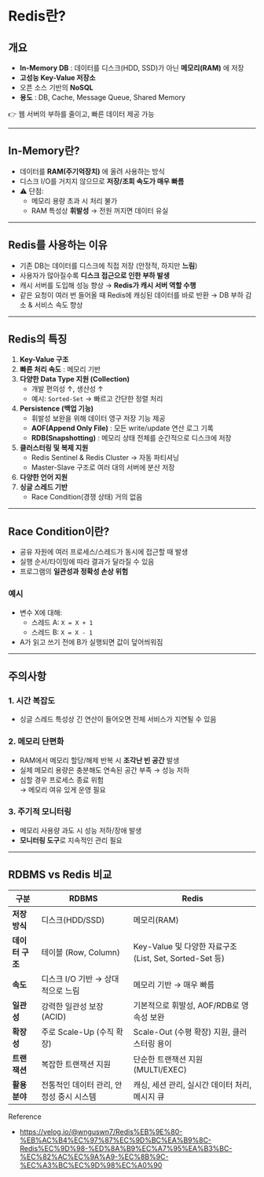 # Redis란?

## 개요
- **In-Memory DB** : 데이터를 디스크(HDD, SSD)가 아닌 **메모리(RAM)** 에 저장
- **고성능 Key-Value 저장소**
- 오픈 소스 기반의 **NoSQL**
- **용도** : DB, Cache, Message Queue, Shared Memory

👉 웹 서버의 부하를 줄이고, 빠른 데이터 제공 가능

---

## In-Memory란?
- 데이터를 **RAM(주기억장치)** 에 올려 사용하는 방식
- 디스크 I/O를 거치지 않으므로 **저장/조회 속도가 매우 빠름**
- ⚠ 단점:
    - 메모리 용량 초과 시 처리 불가
    - RAM 특성상 **휘발성** → 전원 꺼지면 데이터 유실

---

## Redis를 사용하는 이유
- 기존 DB는 데이터를 디스크에 직접 저장 (안정적, 하지만 **느림**)
- 사용자가 많아질수록 **디스크 접근으로 인한 부하 발생**
- 캐시 서버를 도입해 성능 향상 → **Redis가 캐시 서버 역할 수행**
- 같은 요청이 여러 번 들어올 때 Redis에 캐싱된 데이터를 바로 반환 → DB 부하 감소 & 서비스 속도 향상

---

## Redis의 특징
1. **Key-Value 구조**
2. **빠른 처리 속도** : 메모리 기반
3. **다양한 Data Type 지원 (Collection)**
    - 개발 편의성 ↑, 생산성 ↑
    - 예시: `Sorted-Set` → 빠르고 간단한 정렬 처리
4. **Persistence (백업 기능)**
    - 휘발성 보완을 위해 데이터 영구 저장 기능 제공
    - **AOF(Append Only File)** : 모든 write/update 연산 로그 기록
    - **RDB(Snapshotting)** : 메모리 상태 전체를 순간적으로 디스크에 저장
5. **클러스터링 및 복제 지원**
    - Redis Sentinel & Redis Cluster → 자동 파티셔닝
    - Master-Slave 구조로 여러 대의 서버에 분산 저장
6. **다양한 언어 지원**
7. **싱글 스레드 기반**
    - Race Condition(경쟁 상태) 거의 없음

---

## Race Condition이란?
- 공유 자원에 여러 프로세스/스레드가 동시에 접근할 때 발생
- 실행 순서/타이밍에 따라 결과가 달라질 수 있음
- 프로그램의 **일관성과 정확성 손상 위험**

### 예시
- 변수 X에 대해:
    - 스레드 A: `X = X + 1`
    - 스레드 B: `X = X - 1`
- A가 읽고 쓰기 전에 B가 실행되면 값이 덮어씌워짐

---

## 주의사항

### 1. 시간 복잡도
- 싱글 스레드 특성상 긴 연산이 들어오면 전체 서비스가 지연될 수 있음

### 2. 메모리 단편화
- RAM에서 메모리 할당/해제 반복 시 **조각난 빈 공간** 발생
- 실제 메모리 용량은 충분해도 연속된 공간 부족 → 성능 저하
- 심할 경우 프로세스 종료 위험  
  → 메모리 여유 있게 운영 필요

### 3. 주기적 모니터링
- 메모리 사용량 과도 시 성능 저하/장애 발생
- **모니터링 도구**로 지속적인 관리 필요

---

## RDBMS vs Redis 비교

| 구분 | RDBMS | Redis |
|------|-------|-------|
| **저장 방식** | 디스크(HDD/SSD) | 메모리(RAM) |
| **데이터 구조** | 테이블 (Row, Column) | Key-Value 및 다양한 자료구조 (List, Set, Sorted-Set 등) |
| **속도** | 디스크 I/O 기반 → 상대적으로 느림 | 메모리 기반 → 매우 빠름 |
| **일관성** | 강력한 일관성 보장 (ACID) | 기본적으로 휘발성, AOF/RDB로 영속성 보완 |
| **확장성** | 주로 Scale-Up (수직 확장) | Scale-Out (수평 확장) 지원, 클러스터링 용이 |
| **트랜잭션** | 복잡한 트랜잭션 지원 | 단순한 트랜잭션 지원 (MULTI/EXEC) |
| **활용 분야** | 전통적인 데이터 관리, 안정성 중시 시스템 | 캐싱, 세션 관리, 실시간 데이터 처리, 메시지 큐 |


Reference
- https://velog.io/@wnguswn7/Redis%EB%9E%80-%EB%AC%B4%EC%97%87%EC%9D%BC%EA%B9%8C-Redis%EC%9D%98-%ED%8A%B9%EC%A7%95%EA%B3%BC-%EC%82%AC%EC%9A%A9-%EC%8B%9C-%EC%A3%BC%EC%9D%98%EC%A0%90